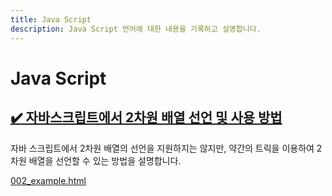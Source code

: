 ```yaml
---
title: Java Script
description: Java Script 언어에 대한 내용을 기록하고 설명합니다.
---
```



Java Script
===





[✔️ 자바스크립트에서 2차원 배열 선언 및 사용 방법](001.html '자바 스크립트에서 2차원 배열의 선언을 지원하지는 않지만, 약간의 트릭을 이용하여 2차원 배열을 선언할 수 있는 방법을 설명합니다.')
---


자바 스크립트에서 2차원 배열의 선언을 지원하지는 않지만, 약간의 트릭을 이용하여 2차원 배열을 선언할 수 있는 방법을 설명합니다.


[002_example.html](002_example.html)


